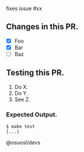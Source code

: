 <!--
  This is a guideline for what a PR should look like.
  Feel free to modify it to fit your specific needs.

  Please list the issue this fixes in the PR
-->
fixes issue #xx

## Changes in this PR.
<!--
  Please include a list of all things this PR will accomplish
  Use the checkbox syntax to show what is done and what is yet to be completed.
  This gives context to the diff.
-->

- [X] Foo
- [X] Bar
- [ ] Baz

## Testing this PR.
<!--
  Please include a list of explicit instructions for testing this PR.
  If the instructions are 'run `make test`' say that,
  If they are more complicated be thorough.
-->

1. Do X.
2. Do Y.
3. See Z.

### Expected Output.
<!--
  Please insert either a description of what should happen when testing
  your PR or a code-block with terminal output.
-->

```
$ make test
[...]
```

@osuosl/devs
